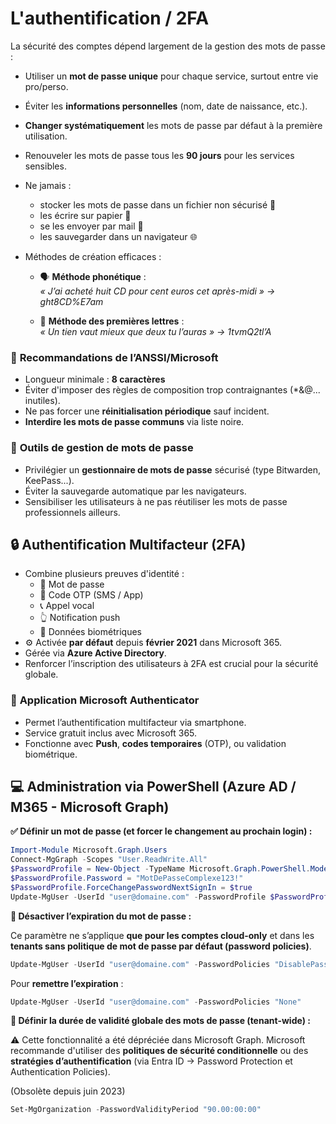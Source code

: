 # L'authentification / 2FA


La sécurité des comptes dépend largement de la gestion des mots de passe :

- Utiliser un **mot de passe unique** pour chaque service, surtout entre vie pro/perso.
- Éviter les **informations personnelles** (nom, date de naissance, etc.).
- **Changer systématiquement** les mots de passe par défaut à la première utilisation.
- Renouveler les mots de passe tous les **90 jours** pour les services sensibles.
- Ne jamais :
  - stocker les mots de passe dans un fichier non sécurisé 📄
  - les écrire sur papier 📝
  - se les envoyer par mail 📧
  - les sauvegarder dans un navigateur 🌐

- Méthodes de création efficaces :
  - 🗣️ **Méthode phonétique** :  
    *« J’ai acheté huit CD pour cent euros cet après-midi » → ght8CD%E7am*

  - 🔡 **Méthode des premières lettres** :  
    *« Un tien vaut mieux que deux tu l’auras » → 1tvmQ2tl’A*


### 🧭 **Recommandations de l’ANSSI/Microsoft**

- Longueur minimale : **8 caractères**
- Éviter d'imposer des règles de composition trop contraignantes (*&@... inutiles).
- Ne pas forcer une **réinitialisation périodique** sauf incident.
- **Interdire les mots de passe communs** via liste noire.


### 🧰 **Outils de gestion de mots de passe**

- Privilégier un **gestionnaire de mots de passe** sécurisé (type Bitwarden, KeePass...).
- Éviter la sauvegarde automatique par les navigateurs.
- Sensibiliser les utilisateurs à ne pas réutiliser les mots de passe professionnels ailleurs.



## 🔒 **Authentification Multifacteur (2FA)**

- Combine plusieurs preuves d'identité :
  - 🔑 Mot de passe
  - 📲 Code OTP (SMS / App)
  - 📞 Appel vocal
  - 👆 Notification push
  - 🧬 Données biométriques
- ⚙️ Activée **par défaut** depuis **février 2021** dans Microsoft 365.
- Gérée via **Azure Active Directory**.
- Renforcer l’inscription des utilisateurs à 2FA est crucial pour la sécurité globale.

### 📱 **Application Microsoft Authenticator**

- Permet l’authentification multifacteur via smartphone.
- Service gratuit inclus avec Microsoft 365.
- Fonctionne avec **Push**, **codes temporaires** (OTP), ou validation biométrique.


## 💻 **Administration via PowerShell (Azure AD / M365 - Microsoft Graph)**

**✅ Définir un mot de passe (et forcer le changement au prochain login) :** 
```powershell
Import-Module Microsoft.Graph.Users
Connect-MgGraph -Scopes "User.ReadWrite.All"
$PasswordProfile = New-Object -TypeName Microsoft.Graph.PowerShell.Models.MicrosoftGraphPasswordProfile
$PasswordProfile.Password = "MotDePasseComplexe123!"
$PasswordProfile.ForceChangePasswordNextSignIn = $true  
Update-MgUser -UserId "user@domaine.com" -PasswordProfile $PasswordProfile
```

**🚫 Désactiver l’expiration du mot de passe :**

Ce paramètre ne s’applique **que pour les comptes cloud-only** et dans les **tenants sans politique de mot de passe par défaut (password policies)**.
```powershell
Update-MgUser -UserId "user@domaine.com" -PasswordPolicies "DisablePasswordExpiration"
```
Pour **remettre l’expiration** : 
```powershell
Update-MgUser -UserId "user@domaine.com" -PasswordPolicies "None"
```


**📆 Définir la durée de validité globale des mots de passe (tenant-wide) :**

⚠️ Cette fonctionnalité a été dépréciée dans Microsoft Graph. Microsoft recommande d'utiliser des **politiques de sécurité conditionnelle** ou des **stratégies d’authentification** (via Entra ID → Password Protection et Authentication Policies).

(Obsolète depuis juin 2023)
```powershell
Set-MgOrganization -PasswordValidityPeriod "90.00:00:00"
```
